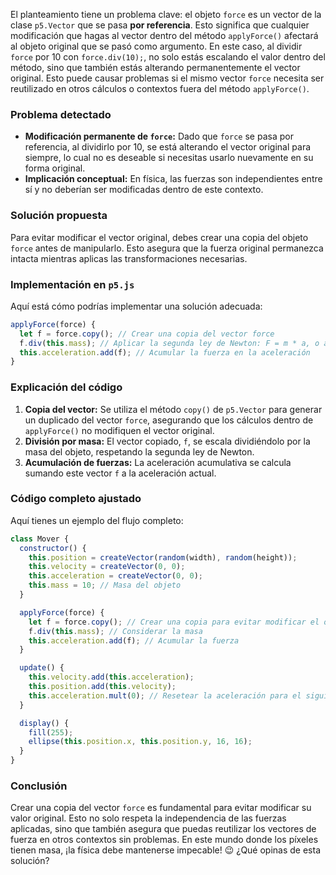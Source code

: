 El planteamiento tiene un problema clave: el objeto `force` es un vector de la clase `p5.Vector` que se pasa **por referencia**. Esto significa que cualquier modificación que hagas al vector dentro del método `applyForce()` afectará al objeto original que se pasó como argumento. En este caso, al dividir `force` por 10 con `force.div(10);`, no solo estás escalando el valor dentro del método, sino que también estás alterando permanentemente el vector original. Esto puede causar problemas si el mismo vector `force` necesita ser reutilizado en otros cálculos o contextos fuera del método `applyForce()`.

### Problema detectado
- **Modificación permanente de `force`:** Dado que `force` se pasa por referencia, al dividirlo por 10, se está alterando el vector original para siempre, lo cual no es deseable si necesitas usarlo nuevamente en su forma original.
- **Implicación conceptual:** En física, las fuerzas son independientes entre sí y no deberían ser modificadas dentro de este contexto.

### Solución propuesta
Para evitar modificar el vector original, debes crear una copia del objeto `force` antes de manipularlo. Esto asegura que la fuerza original permanezca intacta mientras aplicas las transformaciones necesarias.

### Implementación en `p5.js`
Aquí está cómo podrías implementar una solución adecuada:

```js
applyForce(force) {
  let f = force.copy(); // Crear una copia del vector force
  f.div(this.mass); // Aplicar la segunda ley de Newton: F = m * a, o a = F / m
  this.acceleration.add(f); // Acumular la fuerza en la aceleración
}
```

### Explicación del código
1. **Copia del vector:** Se utiliza el método `copy()` de `p5.Vector` para generar un duplicado del vector `force`, asegurando que los cálculos dentro de `applyForce()` no modifiquen el vector original.
2. **División por masa:** El vector copiado, `f`, se escala dividiéndolo por la masa del objeto, respetando la segunda ley de Newton.
3. **Acumulación de fuerzas:** La aceleración acumulativa se calcula sumando este vector `f` a la aceleración actual.

### Código completo ajustado
Aquí tienes un ejemplo del flujo completo:

```js
class Mover {
  constructor() {
    this.position = createVector(random(width), random(height));
    this.velocity = createVector(0, 0);
    this.acceleration = createVector(0, 0);
    this.mass = 10; // Masa del objeto
  }

  applyForce(force) {
    let f = force.copy(); // Crear una copia para evitar modificar el original
    f.div(this.mass); // Considerar la masa
    this.acceleration.add(f); // Acumular la fuerza
  }

  update() {
    this.velocity.add(this.acceleration);
    this.position.add(this.velocity);
    this.acceleration.mult(0); // Resetear la aceleración para el siguiente frame
  }

  display() {
    fill(255);
    ellipse(this.position.x, this.position.y, 16, 16);
  }
}
```

### Conclusión
Crear una copia del vector `force` es fundamental para evitar modificar su valor original. Esto no solo respeta la independencia de las fuerzas aplicadas, sino que también asegura que puedas reutilizar los vectores de fuerza en otros contextos sin problemas. En este mundo donde los píxeles tienen masa, ¡la física debe mantenerse impecable! 😉 ¿Qué opinas de esta solución?

